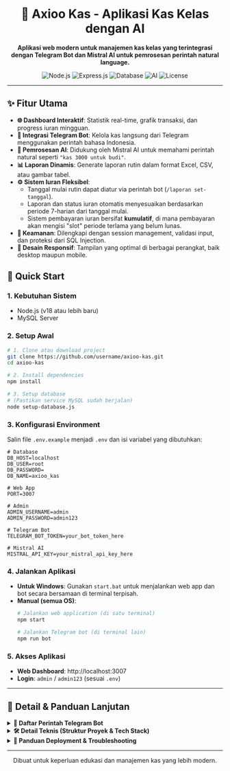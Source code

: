 <div align="center">

# 🏦 Axioo Kas - Aplikasi Kas Kelas dengan AI

**Aplikasi web modern untuk manajemen kas kelas yang terintegrasi dengan Telegram Bot dan Mistral AI untuk pemrosesan perintah natural language.**

<p>
  <img alt="Node.js" src="https://img.shields.io/badge/Node.js-18.x-green?style=for-the-badge&logo=node.js">
  <img alt="Express.js" src="https://img.shields.io/badge/Express.js-4.x-lightgrey?style=for-the-badge&logo=express">
  <img alt="Database" src="https://img.shields.io/badge/Database-MySQL-blue?style=for-the-badge&logo=mysql">
  <img alt="AI" src="https://img.shields.io/badge/AI-Mistral-orange?style=for-the-badge">
  <img alt="License" src="https://img.shields.io/badge/License-MIT-purple?style=for-the-badge">
</p>

</div>

---

## ✨ Fitur Utama

- **🌐 Dashboard Interaktif**: Statistik real-time, grafik transaksi, dan progress iuran mingguan.
- **🤖 Integrasi Telegram Bot**: Kelola kas langsung dari Telegram menggunakan perintah bahasa Indonesia.
- **🧠 Pemrosesan AI**: Didukung oleh Mistral AI untuk memahami perintah natural seperti `"kas 3000 untuk budi"`.
- **📊 Laporan Dinamis**: Generate laporan rutin dalam format Excel, CSV, atau gambar tabel.
- **⚙️ Sistem Iuran Fleksibel**:
    - Tanggal mulai rutin dapat diatur via perintah bot (`/laporan set-tanggal`).
    - Laporan dan status iuran otomatis menyesuaikan berdasarkan periode 7-harian dari tanggal mulai.
    - Sistem pembayaran iuran bersifat **kumulatif**, di mana pembayaran akan mengisi "slot" periode terlama yang belum lunas.
- **🔐 Keamanan**: Dilengkapi dengan session management, validasi input, dan proteksi dari SQL Injection.
- **📱 Desain Responsif**: Tampilan yang optimal di berbagai perangkat, baik desktop maupun mobile.

## 🚀 Quick Start

### 1. Kebutuhan Sistem
- Node.js (v18 atau lebih baru)
- MySQL Server

### 2. Setup Awal
```bash
# 1. Clone atau download project
git clone https://github.com/username/axioo-kas.git
cd axioo-kas

# 2. Install dependencies
npm install

# 3. Setup database
# (Pastikan service MySQL sudah berjalan)
node setup-database.js
```

### 3. Konfigurasi Environment
Salin file `.env.example` menjadi `.env` dan isi variabel yang dibutuhkan:
```env
# Database
DB_HOST=localhost
DB_USER=root
DB_PASSWORD=
DB_NAME=axioo_kas

# Web App
PORT=3007

# Admin
ADMIN_USERNAME=admin
ADMIN_PASSWORD=admin123

# Telegram Bot
TELEGRAM_BOT_TOKEN=your_bot_token_here

# Mistral AI
MISTRAL_API_KEY=your_mistral_api_key_here
```

### 4. Jalankan Aplikasi
- **Untuk Windows**: Gunakan `start.bat` untuk menjalankan web app dan bot secara bersamaan di terminal terpisah.
- **Manual (semua OS)**:
  ```bash
  # Jalankan web application (di satu terminal)
  npm start

  # Jalankan Telegram bot (di terminal lain)
  npm run bot
  ```

### 5. Akses Aplikasi
- **Web Dashboard**: http://localhost:3007
- **Login**: `admin` / `admin123` (sesuai `.env`)

---

## 📖 Detail & Panduan Lanjutan

<details>
<summary><strong>🤖 Daftar Perintah Telegram Bot</strong></summary>

### Perintah Dasar
- `/start` - Menampilkan menu utama dan panduan singkat.
- `/saldo` - Mengecek saldo kas terkini dan statistik umum.
- `/help` - Menampilkan panduan penggunaan bot yang lebih lengkap.

### Transaksi
- `/iuran [nama] [jumlah]` - Mencatat pembayaran iuran untuk seorang siswa.
- `/tambah [jumlah] [deskripsi]` - Mencatat pemasukan umum di luar iuran siswa (misal: donasi).
- `/kurang [jumlah] [deskripsi]` - Mencatat pengeluaran kas.

### Laporan & Status
- `/iuran status` - Menampilkan status pembayaran iuran kumulatif semua siswa.
- `/riwayat` - Melihat 10 transaksi terakhir yang tercatat.
- `/siswa` - Menampilkan daftar semua siswa yang aktif.

### Laporan Lanjutan
- `/laporan` - Menampilkan menu untuk mengelola laporan otomatis.
- `/laporan test [format]` - Mengirim laporan tes dengan format tertentu (`text`, `excel`, `csv`, `image`).
- `/laporan jadwal [cron_expression]` - Mengubah jadwal pengiriman laporan otomatis.
- `/laporan set-tanggal [YYYY-MM-DD]` - **Penting!** Mengatur tanggal dimulainya siklus iuran rutin.

### Perintah AI
- `/ai [perintah]` - Memproses perintah kompleks menggunakan AI.
- Anda juga bisa mengirim perintah natural language secara langsung tanpa diawali `/ai`.
  - **Contoh**: `bayar kas 6000 untuk muzaki dan nanda`, `beli spidol 15rb`, `dapat donasi 50000 dari kepsek`

</details>

<details>
<summary><strong>🛠️ Detail Teknis (Struktur Proyek & Tech Stack)</strong></summary>

### Struktur Proyek
```
axioo-kas/
├── config/          # Konfigurasi database & AI
├── controllers/     # Logika bisnis aplikasi
├── models/          # Model dan interaksi database
├── routes/          # Rute Express.js
├── services/        # Servis untuk logika spesifik (laporan, AI, dll.)
├── views/           # Template EJS untuk tampilan web
├── app.js           # Entry point utama aplikasi web
├── telegram-bot.js  # Entry point untuk Telegram bot
└── setup-database.js # Skrip untuk inisialisasi database
```

### Tech Stack
- **Backend**: Node.js, Express.js
- **Database**: MySQL (dengan `mysql2`)
- **Frontend**: EJS, Bootstrap 5, Chart.js
- **Bot**: `node-telegram-bot-api`
- **AI**: Mistral AI API
- **Lainnya**: `dotenv`, `express-session`, `cors`

</details>

<details>
<summary><strong>🚀 Panduan Deployment & Troubleshooting</strong></summary>

### Deployment dengan PM2
1. Install PM2 secara global: `npm install -g pm2`
2. Start aplikasi web: `pm2 start app.js --name "axioo-kas-web"`
3. Start bot: `pm2 start telegram-bot.js --name "axioo-kas-bot"`
4. Simpan konfigurasi: `pm2 save`
5. Atur agar PM2 berjalan saat startup: `pm2 startup`

### Troubleshooting Umum
- **Gagal Koneksi Database**: Pastikan service MySQL berjalan dan konfigurasi di `.env` sudah benar.
- **Bot Tidak Merespon**: Cek `TELEGRAM_BOT_TOKEN` di `.env`. Pastikan token valid dan bot memiliki koneksi internet.
- **AI Tidak Bekerja**: Cek `MISTRAL_API_KEY` dan pastikan kuota API Anda masih tersedia.
- **Port Sudah Digunakan**: Ubah `PORT` di `.env` atau matikan proses lain yang menggunakan port tersebut.

</details>

---
<div align="center">
  <p>Dibuat untuk keperluan edukasi dan manajemen kas yang lebih modern.</p>
</div>
